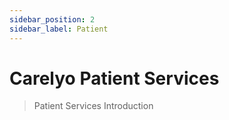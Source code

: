 ```yaml
---
sidebar_position: 2
sidebar_label: Patient
---
```

# Carelyo Patient Services

> Patient Services Introduction
